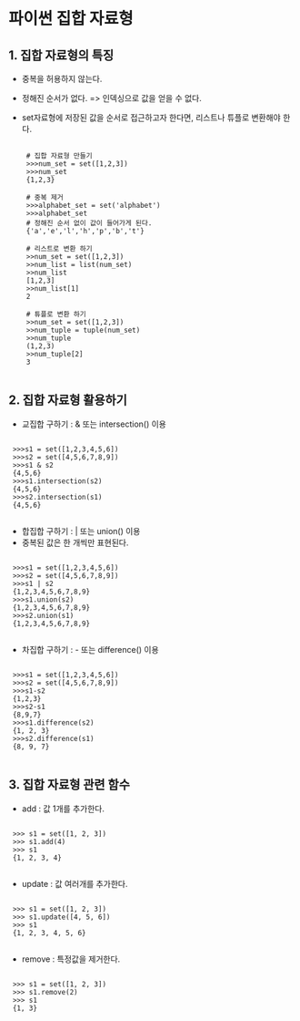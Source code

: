 # 파이썬 집합 자료형

## 1. 집합 자료형의 특징

 - 중복을 허용하지 않는다.
 - 정해진 순서가 없다. => 인덱싱으로 값을 얻을 수 없다.
 - set자료형에 저장된 값을 순서로 접근하고자 한다면, 리스트나 튜플로 변환해야 한다.

    <pre><code>
    # 집합 자료형 만들기
    >>>num_set = set([1,2,3])
    >>>num_set
    {1,2,3}
    
    # 중복 제거
    >>>alphabet_set = set('alphabet')
    >>>alphabet_set
    # 정해진 순서 없이 값이 들어가게 된다.
    {'a','e','l','h','p','b','t'}
    
    # 리스트로 변환 하기
    >>num_set = set([1,2,3])
    >>num_list = list(num_set)
    >>num_list
    [1,2,3]
    >>num_list[1]
    2
    
    # 튜플로 변환 하기
    >>num_set = set([1,2,3])
    >>num_tuple = tuple(num_set)
    >>num_tuple
    (1,2,3)
    >>num_tuple[2]
    3
    </code></pre>

## 2. 집합 자료형 활용하기

 - 교집합 구하기 : & 또는 intersection() 이용
 
 <pre><code>
 >>>s1 = set([1,2,3,4,5,6])
 >>>s2 = set([4,5,6,7,8,9])
 >>>s1 & s2
 {4,5,6}
 >>>s1.intersection(s2)
 {4,5,6}
 >>>s2.intersection(s1)
 {4,5,6}
 </code></pre>
 
 - 합집합 구하기 : | 또는 union() 이용
 - 중복된 값은 한 개씩만 표현된다.
 
 <pre><code>
 >>>s1 = set([1,2,3,4,5,6])
 >>>s2 = set([4,5,6,7,8,9])
 >>>s1 | s2
 {1,2,3,4,5,6,7,8,9}
 >>>s1.union(s2)
 {1,2,3,4,5,6,7,8,9}
 >>>s2.union(s1)
 {1,2,3,4,5,6,7,8,9}
 </code></pre>

- 차집합 구하기 : - 또는 difference() 이용
 
 <pre><code>
 >>>s1 = set([1,2,3,4,5,6])
 >>>s2 = set([4,5,6,7,8,9])
 >>>s1-s2
 {1,2,3}
 >>>s2-s1
 {8,9,7}
 >>>s1.difference(s2)
 {1, 2, 3}
 >>>s2.difference(s1)
 {8, 9, 7}
 </code></pre>

## 3. 집합 자료형 관련 함수

 - add : 값 1개를 추가한다.

 <pre><code>
 >>> s1 = set([1, 2, 3])
 >>> s1.add(4)
 >>> s1
 {1, 2, 3, 4}
 </code></pre>

 - update : 값 여러개를 추가한다.
 <pre><code>
 >>> s1 = set([1, 2, 3])
 >>> s1.update([4, 5, 6])
 >>> s1
 {1, 2, 3, 4, 5, 6}
 </code></pre>

 - remove : 특정값을 제거한다.    
 
 <pre><code>
 >>> s1 = set([1, 2, 3])
 >>> s1.remove(2)
 >>> s1
 {1, 3}
 </code></pre>